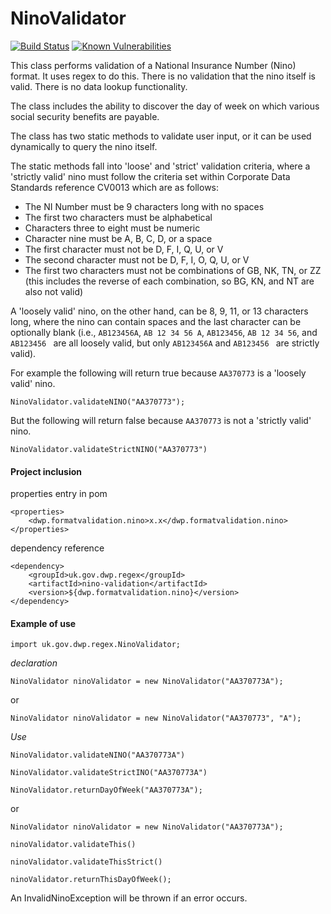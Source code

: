 # NinoValidator
[![Build Status](https://travis-ci.org/dwp/nino-format-validation.svg?branch=master)](https://travis-ci.org/dwp/nino-format-validation) [![Known Vulnerabilities](https://snyk.io/test/github/dwp/nino-format-validation/badge.svg)](https://snyk.io/test/github/dwp/nino-format-validation)

This class performs validation of a National Insurance Number (Nino) format. It uses regex to do
this. There is no validation that the nino itself is valid. There is no data lookup functionality.

The class includes the ability to discover the day of week on which various social security benefits
are payable.

The class has two static methods to validate user input, or it can be used dynamically to query the
nino itself.

The static methods fall into 'loose' and 'strict' validation criteria, where a 'strictly valid' nino
must follow the criteria set within Corporate Data Standards reference CV0013 which are as follows:

 + The NI Number must be 9 characters long with no spaces
 + The first two characters must be alphabetical
 + Characters three to eight must be numeric
 + Character nine must be A, B, C, D, or a space
 + The first character must not be D, F, I, Q, U, or V
 + The second character must not be D, F, I, O, Q, U, or V
 + The first two characters must not be combinations of GB, NK, TN, or ZZ (this includes
   the reverse of each combination, so BG, KN, and NT are also not valid)

A 'loosely valid' nino, on the other hand, can be 8, 9, 11, or 13 characters long, where the nino
can contain spaces and the last character can be optionally blank (i.e., `AB123456A`,
`AB 12 34 56 A`, `AB123456`, `AB 12 34 56`, and <code>AB123456&nbsp;</code> are all loosely valid,
but only `AB123456A` and <code>AB123456&nbsp;</code> are strictly valid).

For example the following will return true because `AA370773` is a 'loosely valid' nino.

`NinoValidator.validateNINO("AA370773");`

But the following will return false because `AA370773` is not a 'strictly valid' nino.

`NinoValidator.validateStrictNINO("AA370773")`

#### Project inclusion

properties entry in pom

    <properties>
        <dwp.formatvalidation.nino>x.x</dwp.formatvalidation.nino>
    </properties>

dependency reference

    <dependency>
        <groupId>uk.gov.dwp.regex</groupId>
        <artifactId>nino-validation</artifactId>
        <version>${dwp.formatvalidation.nino}</version>
    </dependency>
    

#### Example of use

    import uk.gov.dwp.regex.NinoValidator;

_declaration_

`NinoValidator ninoValidator = new NinoValidator("AA370773A");`

or

`NinoValidator ninoValidator = new NinoValidator("AA370773", "A");`

_Use_

`NinoValidator.validateNINO("AA370773A")`

`NinoValidator.validateStrictINO("AA370773A")`

`NinoValidator.returnDayOfWeek("AA370773A");`

or

`NinoValidator ninoValidator = new NinoValidator("AA370773A");`

`ninoValidator.validateThis()`

`ninoValidator.validateThisStrict()`

`ninoValidator.returnThisDayOfWeek();`

An InvalidNinoException will be thrown if an error occurs.
